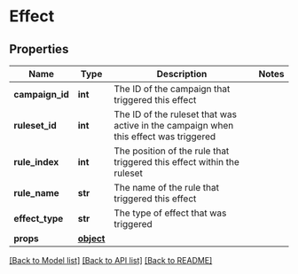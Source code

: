 # Effect


## Properties
Name | Type | Description | Notes
------------ | ------------- | ------------- | -------------
**campaign_id** | **int** | The ID of the campaign that triggered this effect | 
**ruleset_id** | **int** | The ID of the ruleset that was active in the campaign when this effect was triggered | 
**rule_index** | **int** | The position of the rule that triggered this effect within the ruleset | 
**rule_name** | **str** | The name of the rule that triggered this effect | 
**effect_type** | **str** | The type of effect that was triggered | 
**props** | [**object**](.md) |  | 

[[Back to Model list]](../README.md#documentation-for-models) [[Back to API list]](../README.md#documentation-for-api-endpoints) [[Back to README]](../README.md)


